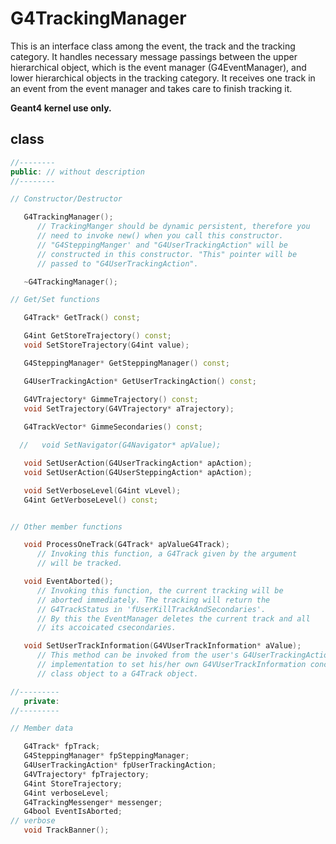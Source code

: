 <!-- G4TrackingManager.md --- 
;; 
;; Description: 
;; Author: Hongyi Wu(吴鸿毅)
;; Email: wuhongyi@qq.com 
;; Created: 二 8月  7 07:04:33 2018 (+0800)
;; Last-Updated: 二 8月  7 07:05:46 2018 (+0800)
;;           By: Hongyi Wu(吴鸿毅)
;;     Update #: 1
;; URL: http://wuhongyi.cn -->

# G4TrackingManager

This is an interface class among the event,  the track and the tracking category. It handles necessary message passings between the upper hierarchical object, which is the event manager (G4EventManager), and lower hierarchical objects in the tracking category. It receives one track in an event from the event manager and takes care to finish tracking it. 

**Geant4 kernel use only.**

## class

```cpp
//--------
public: // without description
//--------

// Constructor/Destructor

   G4TrackingManager();
      // TrackingManger should be dynamic persistent, therefore you
      // need to invoke new() when you call this constructor.
      // "G4SteppingManger' and "G4UserTrackingAction" will be 
      // constructed in this constructor. "This" pointer will be
      // passed to "G4UserTrackingAction". 

   ~G4TrackingManager();

// Get/Set functions

   G4Track* GetTrack() const;

   G4int GetStoreTrajectory() const;
   void SetStoreTrajectory(G4int value);

   G4SteppingManager* GetSteppingManager() const;

   G4UserTrackingAction* GetUserTrackingAction() const;

   G4VTrajectory* GimmeTrajectory() const;
   void SetTrajectory(G4VTrajectory* aTrajectory);
    
   G4TrackVector* GimmeSecondaries() const;

  //   void SetNavigator(G4Navigator* apValue);

   void SetUserAction(G4UserTrackingAction* apAction);
   void SetUserAction(G4UserSteppingAction* apAction);

   void SetVerboseLevel(G4int vLevel);
   G4int GetVerboseLevel() const;


// Other member functions

   void ProcessOneTrack(G4Track* apValueG4Track);
      // Invoking this function, a G4Track given by the argument
      // will be tracked.  

   void EventAborted();
      // Invoking this function, the current tracking will be
      // aborted immediately. The tracking will return the 
      // G4TrackStatus in 'fUserKillTrackAndSecondaries'.
      // By this the EventManager deletes the current track and all 
      // its accoicated csecondaries.

   void SetUserTrackInformation(G4VUserTrackInformation* aValue);
      // This method can be invoked from the user's G4UserTrackingAction
      // implementation to set his/her own G4VUserTrackInformation concrete
      // class object to a G4Track object.

//---------
   private:
//---------

// Member data

   G4Track* fpTrack;
   G4SteppingManager* fpSteppingManager;
   G4UserTrackingAction* fpUserTrackingAction;
   G4VTrajectory* fpTrajectory;
   G4int StoreTrajectory;
   G4int verboseLevel;
   G4TrackingMessenger* messenger;
   G4bool EventIsAborted;
// verbose
   void TrackBanner();
```

<!-- G4TrackingManager.md ends here -->
